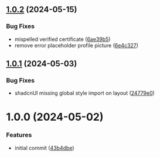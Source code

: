 ## [1.0.2](https://github.com/alphacoma18/portfolio/compare/v1.0.1...v1.0.2) (2024-05-15)


### Bug Fixes

* mispelled verified certificate ([6ae39b5](https://github.com/alphacoma18/portfolio/commit/6ae39b5cd37b9dc4fb8e54ebdb12dffd4c331e45))
* remove error placeholder profile picture ([6e4c327](https://github.com/alphacoma18/portfolio/commit/6e4c3276d698840ddd523d3c840fbd58909fee33))

## [1.0.1](https://github.com/alphacoma18/portfolio/compare/v1.0.0...v1.0.1) (2024-05-03)


### Bug Fixes

* shadcnUI missing global style import on layout ([24779e0](https://github.com/alphacoma18/portfolio/commit/24779e0a5aea194489d94caa8b8832e32ad6cc0c))

# 1.0.0 (2024-05-02)


### Features

* initial commit ([43b4dbe](https://github.com/alphacoma18/portfolio/commit/43b4dbeb1d842c3e2b4c565b83f7528bd80fbd66))
